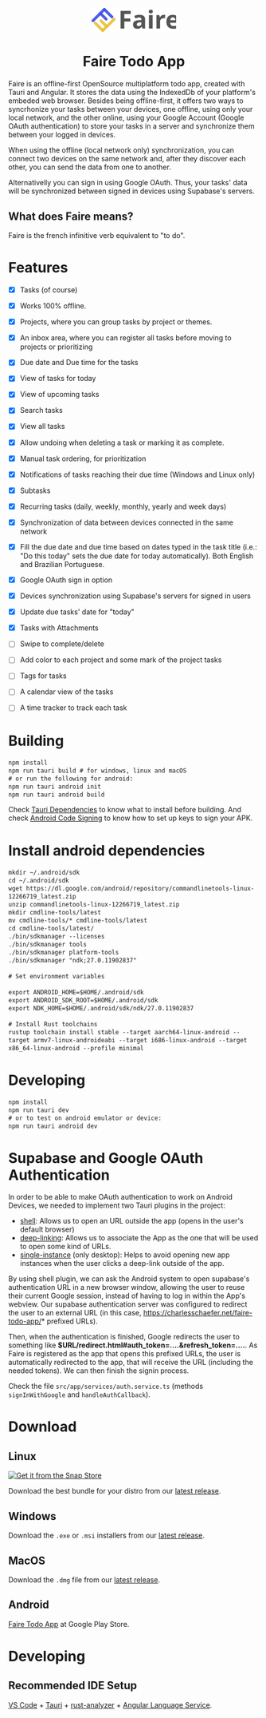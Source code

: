 <p align="center">
<a href="https://github.com/charlesschaefer/faire-todo-app/">
  <img src="https://raw.githubusercontent.com/charlesschaefer/faire-todo-app/refs/heads/main/src/assets/logo.svg" alt="Faire Logo" width="170">
</a>
</p>
<h1 align="center"><b>Faire Todo App</b></h1>

Faire is an offline-first OpenSource multiplatform todo app, created with Tauri and Angular. It stores the data using the IndexedDb of your platform's embeded web browser. 
Besides being offline-first, it offers two ways to syncrhonize your tasks between your devices, one offline, using only your local network, and the other online, using your Google Account (Google OAuth authentication) to store your tasks in a server and synchronize them between your logged in devices.

When using the offline (local network only) synchronization, you can connect two devices on the same network and, after they discover each other, you can send the data from one to another.

Alternativelly you can sign in using Google OAuth. Thus, your tasks' data will be synchronized between signed in devices using Supabase's servers.

## What does Faire means?

Faire is the french infinitive verb equivalent to "to do".

# Features

- [x] Tasks (of course)
- [x] Works 100% offline.
- [x] Projects, where you can group tasks by project or themes.
- [x] An inbox area, where you can register all tasks before moving to projects or prioritizing
- [x] Due date and Due time for the tasks
- [x] View of tasks for today
- [x] View of upcoming tasks
- [x] Search tasks
- [x] View all tasks
- [x] Allow undoing when deleting a task or marking it as complete.
- [x] Manual task ordering, for prioritization
- [x] Notifications of tasks reaching their due time (Windows and Linux only)
- [x] Subtasks
- [x] Recurring tasks (daily, weekly, monthly, yearly and week days)
- [x] Synchronization of data between devices connected in the same network
- [x] Fill the due date and due time based on dates typed in the task title (i.e.: "Do this today" sets the due date for today automatically). Both English and Brazilian Portuguese.
- [x] Google OAuth sign in option
- [x] Devices synchronization using Supabase's servers for signed in users
- [x] Update due tasks' date for "today"
- [x] Tasks with Attachments
- [ ] Swipe to complete/delete
- [ ] Add color to each project and some mark of the project tasks
- [ ] Tags for tasks
- [ ] A calendar view of the tasks
- [ ] A time tracker to track each task



# Building

```
npm install
npm run tauri build # for windows, linux and macOS
# or run the following for android:
npm run tauri android init
npm run tauri android build
```

Check [Tauri Dependencies](https://v2.tauri.app/start/prerequisites/) to know what to install before building. And check [Android Code Signing](https://v2.tauri.app/distribute/signing/android/) to know how to set up keys to sign your APK.


# Install android dependencies

```
mkdir ~/.android/sdk
cd ~/.android/sdk
wget https://dl.google.com/android/repository/commandlinetools-linux-12266719_latest.zip
unzip commandlinetools-linux-12266719_latest.zip
mkdir cmdline-tools/latest
mv cmdline-tools/* cmdline-tools/latest
cd cmdline-tools/latest/
./bin/sdkmanager --licenses
./bin/sdkmanager tools
./bin/sdkmanager platform-tools
./bin/sdkmanager "ndk;27.0.11902837"

# Set environment variables

export ANDROID_HOME=$HOME/.android/sdk
export ANDROID_SDK_ROOT=$HOME/.android/sdk
export NDK_HOME=$HOME/.android/sdk/ndk/27.0.11902837

# Install Rust toolchains
rustup toolchain install stable --target aarch64-linux-android --target armv7-linux-androideabi --target i686-linux-android --target x86_64-linux-android --profile minimal
```

# Developing 

```
npm install
npm run tauri dev
# or to test on android emulator or device:
npm run tauri android dev
```

# Supabase and Google OAuth Authentication
In order to be able to make OAuth authentication to work on Android Devices, we needed to implement two Tauri plugins in the project:
- [shell](https://v2.tauri.app/plugin/shell/): Allows us to open an URL outside the app (opens in the user's default browser)
- [deep-linking](https://v2.tauri.app/plugin/deep-linking/): Allows us to associate the App as the one that will be used to open some kind of URLs.
- [single-instance](https://v2.tauri.app/plugin/single-instance/) (only desktop): Helps to avoid opening new app instances when the user clicks a deep-link outside of the app.

By using shell plugin, we can ask the Android system to open supabase's authentication URL in a new browser window, allowing the user to reuse their current Google session, instead of having to log in within the App's webview. Our supabase authentication server was configured to redirect the user to an external URL (in this case, https://charlesschaefer.net/faire-todo-app/* prefixed URLs). 

Then, when the authentication is finished, Google redirects the user to something like **$URL/redirect.html#auth_token=....&refresh_token=....**. As Faire is registered as the app that opens this prefixed URLs, the user is automatically redirected to the app, that will receive the URL (including the needed tokens). We can then finish the signin process.

Check the file `src/app/services/auth.service.ts` (methods `signInWithGoogle` and `handleAuthCallback`).


# Download

## Linux
[![Get it from the Snap Store](https://snapcraft.io/static/images/badges/en/snap-store-black.svg)](https://snapcraft.io/faire-todo-app)

Download the best bundle for your distro from our [latest release](https://github.com/charlesschaefer/faire-todo-app/releases).

## Windows

Download the `.exe` or `.msi` installers from our [latest release](https://github.com/charlesschaefer/faire-todo-app/releases).

## MacOS

Download the `.dmg` file from our [latest release](https://github.com/charlesschaefer/faire-todo-app/releases).

## Android

[Faire Todo App](https://play.google.com/store/apps/details?id=com.fairetodoapp) at Google Play Store.



# Developing 

## Recommended IDE Setup

[VS Code](https://code.visualstudio.com/) + [Tauri](https://marketplace.visualstudio.com/items?itemName=tauri-apps.tauri-vscode) + [rust-analyzer](https://marketplace.visualstudio.com/items?itemName=rust-lang.rust-analyzer) + [Angular Language Service](https://marketplace.visualstudio.com/items?itemName=Angular.ng-template).

